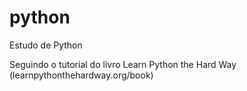 # python
Estudo de Python

Seguindo o tutorial do livro Learn Python the Hard Way (learnpythonthehardway.org/book)

